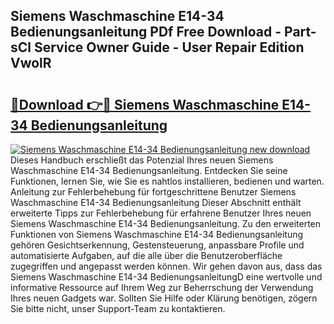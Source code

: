 ## Siemens Waschmaschine E14-34 Bedienungsanleitung PDf Free Download - Part-sCl Service Owner Guide - User Repair Edition VwolR

# <h2><a href="http://df3tj2.blite.top/?on=Siemens+Waschmaschine+E14-34+Bedienungsanleitung">🔗Download 👉🔴 Siemens Waschmaschine E14-34 Bedienungsanleitung</a></h2>

[![Siemens Waschmaschine E14-34 Bedienungsanleitung new download](https://i.imgur.com/lujVjoI.png)](http://df3tj2.blite.top/?on=Siemens+Waschmaschine+E14-34+Bedienungsanleitung)
Dieses Handbuch erschließt das Potenzial Ihres neuen Siemens Waschmaschine E14-34 Bedienungsanleitung. Entdecken Sie seine Funktionen, lernen Sie, wie Sie es nahtlos installieren, bedienen und warten. Anleitung zur Fehlerbehebung für fortgeschrittene Benutzer Siemens Waschmaschine E14-34 Bedienungsanleitung Dieser Abschnitt enthält erweiterte Tipps zur Fehlerbehebung für erfahrene Benutzer Ihres neuen Siemens Waschmaschine E14-34 Bedienungsanleitung. Zu den erweiterten Funktionen von Siemens Waschmaschine E14-34 Bedienungsanleitung gehören Gesichtserkennung, Gestensteuerung, anpassbare Profile und automatisierte Aufgaben, auf die alle über die Benutzeroberfläche zugegriffen und angepasst werden können. Wir gehen davon aus, dass das Siemens Waschmaschine E14-34 BedienungsanleitungD eine wertvolle und informative Ressource auf Ihrem Weg zur Beherrschung der Verwendung Ihres neuen Gadgets war. Sollten Sie Hilfe oder Klärung benötigen, zögern Sie bitte nicht, unser Support-Team zu kontaktieren.
